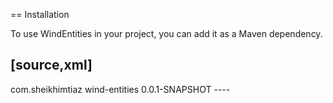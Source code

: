 == Installation

To use WindEntities in your project, you can add it as a Maven dependency.

[source,xml]
----
<dependency>
  <groupId>com.sheikhimtiaz</groupId>
  <artifactId>wind-entities</artifactId>
  <version>0.0.1-SNAPSHOT</version>
</dependency>
----

